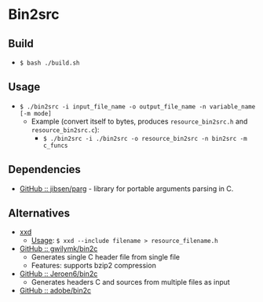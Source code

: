 # Bin2src

## Build

- `$ bash ./build.sh`

## Usage

- `$ ./bin2src -i input_file_name -o output_file_name -n variable_name [-m mode]`
    - Example (convert itself to bytes, produces `resource_bin2src.h` and `resource_bin2src.c`):
        - `$ ./bin2src -i ./bin2src -o resource_bin2src -n bin2src -m c_funcs`

## Dependencies

- [GitHub :: jibsen/parg](https://github.com/jibsen/parg) - library for portable arguments parsing in C.

## Alternatives

- [xxd](https://linux.die.net/man/1/xxd)
    - [Usage]((https://unix.stackexchange.com/a/176112)): `$ xxd --include filename > resource_filename.h`
- [GitHub :: gwilymk/bin2c](https://github.com/gwilymk/bin2c)
    - Generates single C header file from single file
    - Features: supports bzip2 compression
- [GitHub ::  Jeroen6/bin2c](https://github.com/Jeroen6/bin2c)
    - Generates headers C and sources from multiple files as input
- [GitHub :: adobe/bin2c](https://github.com/adobe/bin2c)
